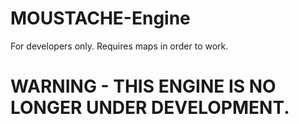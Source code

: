 # MOUSTACHE-Engine
For developers only. Requires maps in order to work.

# WARNING - THIS ENGINE IS NO LONGER UNDER DEVELOPMENT. 

